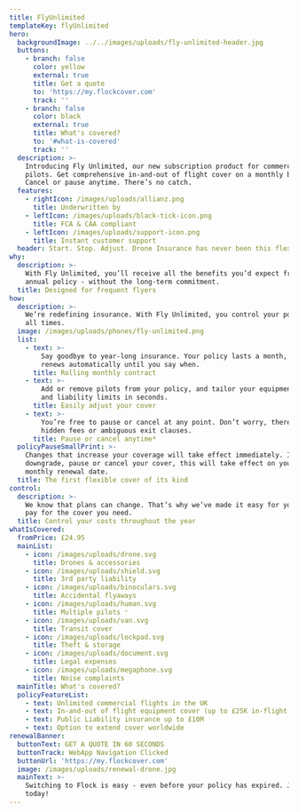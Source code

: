 ```yaml
---
title: FlyUnlimited
templateKey: flyUnlimited
hero:
  backgroundImage: ../../images/uploads/fly-unlimited-header.jpg
  buttons:
    - branch: false
      color: yellow
      external: true
      title: Get a quote
      to: 'https://my.flockcover.com'
      track: ''
    - branch: false
      color: black
      external: true
      title: What's covered?
      to: '#what-is-covered'
      track: ''
  description: >-
    Introducing Fly Unlimited, our new subscription product for commercial
    pilots. Get comprehensive in-and-out of flight cover on a monthly basis.
    Cancel or pause anytime. There’s no catch.
  features:
    - rightIcon: /images/uploads/allianz.png
      title: Underwritten by
    - leftIcon: /images/uploads/black-tick-icon.png
      title: FCA & CAA compliant
    - leftIcon: /images/uploads/support-icon.png
      title: Instant customer support
  header: Start. Stop. Adjust. Drone Insurance has never been this flexible
why:
  description: >-
    With Fly Unlimited, you’ll receive all the benefits you’d expect from an
    annual policy - without the long-term commitment.
  title: Designed for frequent flyers
how:
  description: >-
    We’re redefining insurance. With Fly Unlimited, you control your policy. At
    all times.
  image: /images/uploads/phones/fly-unlimited.png
  list:
    - text: >-
        Say goodbye to year-long insurance. Your policy lasts a month, and
        renews automatically until you say when.
      title: Rolling monthly contract
    - text: >-
        Add or remove pilots from your policy, and tailor your equipment cover
        and liability limits in seconds.
      title: Easily adjust your cover
    - text: >-
        You’re free to pause or cancel at any point. Don’t worry, there are no
        hidden fees or ambiguous exit clauses.
      title: Pause or cancel anytime*
  policyPauseSmallPrint: >-
    Changes that increase your coverage will take effect immediately. If you
    downgrade, pause or cancel your cover, this will take effect on your next
    monthly renewal date.
  title: The first flexible cover of its kind
control:
  description: >-
    We know that plans can change. That’s why we’ve made it easy for you to only
    pay for the cover you need.
  title: Control your costs throughout the year
whatIsCovered:
  fromPrice: £24.95
  mainList:
    - icon: /images/uploads/drone.svg
      title: Drones & accessories
    - icon: /images/uploads/shield.svg
      title: 3rd party liability
    - icon: /images/uploads/binoculars.svg
      title: Accidental flyaways
    - icon: /images/uploads/human.svg
      title: Multiple pilots ⁺
    - icon: /images/uploads/van.svg
      title: Transit cover
    - icon: /images/uploads/lockpad.svg
      title: Theft & storage
    - icon: /images/uploads/document.svg
      title: Legal expenses
    - icon: /images/uploads/megaphone.svg
      title: Noise complaints
  mainTitle: What's covered?
  policyFeatureList:
    - text: Unlimited commercial flights in the UK
    - text: In-and-out of flight equipment cover (up to £25K in-flight limit)
    - text: Public Liability insurance up to £10M
    - text: Option to extend cover worldwide
renewalBanner:
  buttonText: GET A QUOTE IN 60 SECONDS
  buttonTrack: WebApp Navigation Clicked
  buttonUrl: 'https://my.flockcover.com'
  image: /images/uploads/renewal-drone.jpg
  mainText: >-
    Switching to Flock is easy - even before your policy has expired. Join Flock
    today!
---
```


